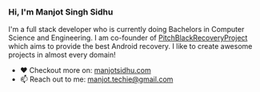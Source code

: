### Hi, I'm Manjot Singh Sidhu

I'm a full stack developer who is currently doing Bachelors in Computer Science and Engineering. I am co-founder of [PitchBlackRecoveryProject](https://github.com/PitchBlackRecoveryProject) which aims to provide the best Android recovery. I like to create awesome projects in almost every domain!

- ❤  Checkout more on: [manjotsidhu.com](https://manjotsidhu.com/) 
-  📫  Reach out to me: manjot.techie@gmail.com
